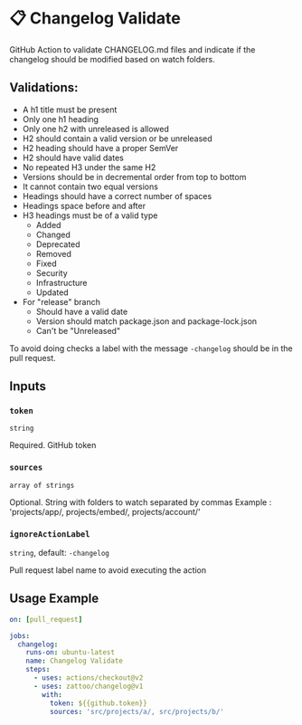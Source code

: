 # 📋 Changelog Validate
GitHub Action to validate CHANGELOG.md files and indicate if the changelog should be modified based on watch folders.

## Validations:
  - A h1 title must be present
  - Only one h1 heading
  - Only one h2 with unreleased is allowed
  - H2 should contain a valid version or be unreleased
  - H2 heading should have a proper SemVer
  - H2 should have valid dates
  - No repeated H3 under the same H2
  - Versions should be in decremental order from top to bottom
  - It cannot contain two equal versions
  - Headings should have a correct number of spaces
  - Headings space before and after
  - H3 headings must be of a valid type
    - Added
    - Changed
    - Deprecated
    - Removed
    - Fixed
    - Security
    - Infrastructure
    - Updated
  - For "release" branch
    - Should have a valid date
    - Version should match package.json and package-lock.json
    - Can't be "Unreleased"

To avoid doing checks a label with the message `-changelog` should be in the pull request.

## Inputs

### `token`

`string`

Required. GitHub token

### `sources`

`array of strings`

Optional. String with folders to watch separated by commas
Example : 'projects/app/, projects/embed/, projects/account/'

### `ignoreActionLabel`

`string`,  default: `-changelog`

Pull request label name to avoid executing the action

## Usage Example

````yaml
on: [pull_request]

jobs:
  changelog:
    runs-on: ubuntu-latest
    name: Changelog Validate
    steps:
      - uses: actions/checkout@v2
      - uses: zattoo/changelog@v1
        with:
          token: ${{github.token}}
          sources: 'src/projects/a/, src/projects/b/'
